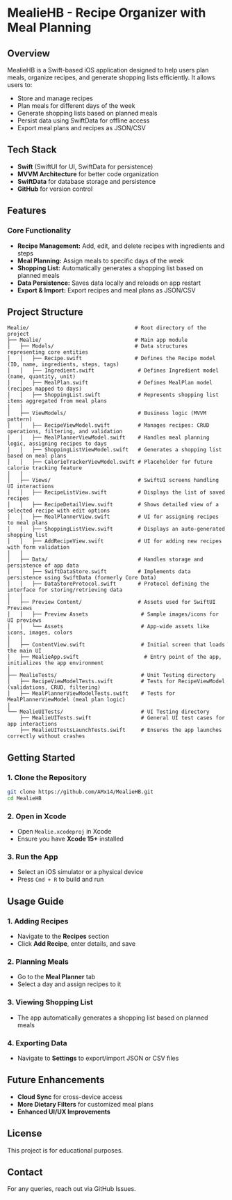 # MealieHB - Recipe Organizer with Meal Planning

## Overview
MealieHB is a Swift-based iOS application designed to help users plan meals, organize recipes, and generate shopping lists efficiently. It allows users to:

- Store and manage recipes
- Plan meals for different days of the week
- Generate shopping lists based on planned meals
- Persist data using SwiftData for offline access
- Export meal plans and recipes as JSON/CSV

## Tech Stack

- **Swift** (SwiftUI for UI, SwiftData for persistence)
- **MVVM Architecture** for better code organization
- **SwiftData** for database storage and persistence
- **GitHub** for version control

## Features

### Core Functionality
- **Recipe Management:** Add, edit, and delete recipes with ingredients and steps
- **Meal Planning:** Assign meals to specific days of the week
- **Shopping List:** Automatically generates a shopping list based on planned meals
- **Data Persistence:** Saves data locally and reloads on app restart
- **Export & Import:** Export recipes and meal plans as JSON/CSV

## Project Structure

```
Mealie/                                  # Root directory of the project
├── Mealie/                              # Main app module
│   ├── Models/                          # Data structures representing core entities
│   │   ├── Recipe.swift                 # Defines the Recipe model (ID, name, ingredients, steps, tags)
│   │   ├── Ingredient.swift              # Defines Ingredient model (name, quantity, unit)
│   │   ├── MealPlan.swift                # Defines MealPlan model (recipes mapped to days)
│   │   ├── ShoppingList.swift            # Represents shopping list items aggregated from meal plans
│   │
│   ├── ViewModels/                       # Business logic (MVVM pattern)
│   │   ├── RecipeViewModel.swift         # Manages recipes: CRUD operations, filtering, and validation
│   │   ├── MealPlannerViewModel.swift    # Handles meal planning logic, assigning recipes to days
│   │   ├── ShoppingListViewModel.swift   # Generates a shopping list based on meal plans
│   │   ├── CalorieTrackerViewModel.swift # Placeholder for future calorie tracking feature
│   │
│   ├── Views/                            # SwiftUI screens handling UI interactions
│   │   ├── RecipeListView.swift          # Displays the list of saved recipes
│   │   ├── RecipeDetailView.swift        # Shows detailed view of a selected recipe with edit options
│   │   ├── MealPlannerView.swift         # UI for assigning recipes to meal plans
│   │   ├── ShoppingListView.swift        # Displays an auto-generated shopping list
│   │   ├── AddRecipeView.swift           # UI for adding new recipes with form validation
│   │
│   ├── Data/                             # Handles storage and persistence of app data
│   │   ├── SwiftDataStore.swift          # Implements data persistence using SwiftData (formerly Core Data)
│   │   ├── DataStoreProtocol.swift       # Protocol defining the interface for storing/retrieving data
│   │
│   ├── Preview Content/                  # Assets used for SwiftUI Previews
│   │   ├── Preview Assets                 # Sample images/icons for UI previews
│   │   └── Assets                         # App-wide assets like icons, images, colors
│   │
│   ├── ContentView.swift                  # Initial screen that loads the main UI
│   ├── MealieApp.swift                     # Entry point of the app, initializes the app environment
│
├── MealieTests/                           # Unit Testing directory
│   ├── RecipeViewModelTests.swift         # Tests for RecipeViewModel (validations, CRUD, filtering)
│   ├── MealPlannerViewModelTests.swift    # Tests for MealPlannerViewModel (meal plan logic)
│
└── MealieUITests/                         # UI Testing directory
    ├── MealieUITests.swift                # General UI test cases for app interactions
    ├── MealieUITestsLaunchTests.swift     # Ensures the app launches correctly without crashes

```

## Getting Started

### 1. Clone the Repository
```bash
git clone https://github.com/AMx14/MealieHB.git
cd MealieHB
```

### 2. Open in Xcode
- Open `Mealie.xcodeproj` in Xcode
- Ensure you have **Xcode 15+** installed

### 3. Run the App
- Select an iOS simulator or a physical device
- Press `Cmd + R` to build and run

## Usage Guide

### 1. Adding Recipes
- Navigate to the **Recipes** section
- Click **Add Recipe**, enter details, and save

### 2. Planning Meals
- Go to the **Meal Planner** tab
- Select a day and assign recipes to it

### 3. Viewing Shopping List
- The app automatically generates a shopping list based on planned meals

### 4. Exporting Data
- Navigate to **Settings** to export/import JSON or CSV files

## Future Enhancements

- **Cloud Sync** for cross-device access
- **More Dietary Filters** for customized meal plans
- **Enhanced UI/UX Improvements**

## License
This project is for educational purposes.

## Contact
For any queries, reach out via GitHub Issues.
